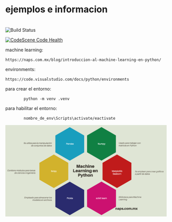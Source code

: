 # ejemplos e informacion
#
#



![Build Status](https://github.com/mikaelvesavuori/figmagic/workflows/master/badge.svg) 

[![CodeScene Code Health](https://codescene.io/projects/8364/status-badges/code-health)](https://codescene.io/projects/8364)



machine learning:

    https://naps.com.mx/blog/introduccion-al-machine-learning-en-python/

environments:

    https://code.visualstudio.com/docs/python/environments


para crear el entorno: 

            python -m venv .venv

para habilitar el entorno: 
    
            nombre_de_env\Scripts\activate/eactivate





![Librerias necesarias](assets/ml_lib.png)
    

